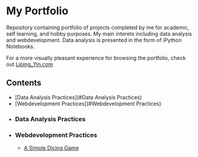 # My Portfolio
Repository containing portfolio of projects completed by me for academic, self learning, and hobby purposes. My main interets including data analysis and webdevelopment. Data analysis is presented in the form of iPython Notebooks.

For a more visually pleasant experience for browsing the portfolio, check out [Liping_Yin.com](http://sajalsharma.com)
## Contents
 * [Data Analysis Practices](#Data Analysis Practices)
 * [Webdevelopment Practices](#Webdevelopment Practices)

- ### Data Analysis Practices
- ### Webdevelopment Practices
   - [A Simple Dicing Game](https://github.com/icylove12/complete-javascript-course-master/tree/main/05-Guess-My-Number/starter)
